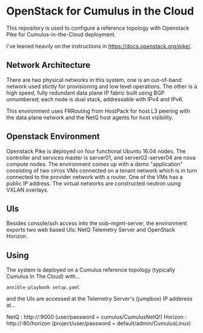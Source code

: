 # OpenStack for Cumulus in the Cloud

This repository is used to configure a reference topology with Openstack Pike for Cumulus-in-the-Cloud deployment.

I've leaned heavily on the instructions in https://docs.openstack.org/pike/.

## Network Architecture

There are two physical networks in this system, one is an out-of-band network used stictly for provisioning and low level operations.  The other is a high speed, fully redundant data plane IP fabric built using BGP unnumbered; each node is dual stack, addressable with IPv4 and IPv6.

This environment uses FRRouting from HostPack for host L3 peering with the data plane network and the NetQ host agents for host visibility. 

## Openstack Environment

Openstack Pike is deployed on four functional Ubuntu 16.04 nodes.  The controller and services master is server01, and server02-server04 are nova compute nodes.  The environment comes up with a demo "application" consisting of two cirros VMs connected on a tenant network which is in turn connected to the provider network with a router. One of the VMs has a public IP address.  The virtual networks are constructed neutron using VXLAN overlays.

## UIs
Besides console/ssh access into the oob-mgmt-server, the environment exports two web based UIs: NetQ Telemetry Server and OpenStack Horizon.

## Using
The system is deployed on a Cumulus reference topology (typically Cumulus In The Cloud) with...
```
ansible-playbook setup.yaml
```
and the UIs are accessed at the Telemetry Server's (jumpbox) IP adderess at...

NetQ    : http://<IP>:9000 (user/password = cumulus/CumulusNetQ!)
Horizon : http://<IP>:80/horizon (project/user/password = default/admin/CumulusLinux)
